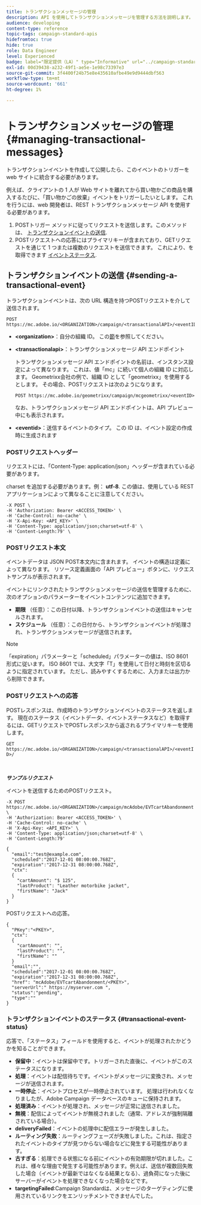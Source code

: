 ```yaml
---
title: トランザクションメッセージの管理
description: API を使用してトランザクションメッセージを管理する方法を説明します。
audience: developing
content-type: reference
topic-tags: campaign-standard-apis
hidefromtoc: true
hide: true
role: Data Engineer
level: Experienced
badge: label="限定提供（LA）" type="Informative" url="../campaign-standard-migration-home.md" tooltip="Campaign Standard移行済みユーザーに制限"
exl-id: 00d39438-a232-49f1-ae5e-1e98c73397e3
source-git-commit: 3f4400f24b75e8e435610afbe49e9d9444dbf563
workflow-type: tm+mt
source-wordcount: '661'
ht-degree: 1%

---
```


# トランザクションメッセージの管理 {#managing-transactional-messages}

トランザクションイベントを作成して公開したら、このイベントのトリガーを web サイトに統合する必要があります。

例えば、クライアントの 1 人が Web サイトを離れてから買い物かごの商品を購入するたびに、「買い物かごの放棄」イベントをトリガーしたいとします。 これを行うには、web 開発者は、REST トランザクションメッセージ API を使用する必要があります。

1. POSTトリガー メソッドに従ってリクエストを送信します。このメソッドは、 [トランザクションイベントの送信](#sending-a-transactional-event).
1. POSTリクエストへの応答にはプライマリキーが含まれており、GETリクエストを通じて 1 つまたは複数のリクエストを送信できます。 これにより、を取得できます [イベントステータス](#transactional-event-status).

## トランザクションイベントの送信 {#sending-a-transactional-event}

トランザクションイベントは、次の URL 構造を持つPOSTリクエストを介して送信されます。

```
POST https://mc.adobe.io/<ORGANIZATION>/campaign/<transactionalAPI>/<eventID>
```

* **&lt;organization>**：自分の組織 ID。 この[節](must-read.md)を参照してください。

* **&lt;transactionalapi>**：トランザクションメッセージ API エンドポイント

  トランザクションメッセージ API エンドポイントの名前は、インスタンス設定によって異なります。 これは、値「mc」に続いて個人の組織 ID に対応します。 Geometrixx会社の例で、組織 ID として「geometrixx」を使用するとします。 その場合、POSTリクエストは次のようになります。

  `POST https://mc.adobe.io/geometrixx/campaign/mcgeometrixx/<eventID>`

  なお、トランザクションメッセージ API エンドポイントは、API プレビュー中にも表示されます。

* **&lt;eventid>**：送信するイベントのタイプ。 この ID は、イベント設定の作成時に生成されます

### POSTリクエストヘッダー

リクエストには、「Content-Type: application/json」ヘッダーが含まれている必要があります。

charset を追加する必要があります。例： **utf-8**. この値は、使用している REST アプリケーションによって異なることに注意してください。

```
-X POST \
-H 'Authorization: Bearer <ACCESS_TOKEN>' \
-H 'Cache-Control: no-cache' \
-H 'X-Api-Key: <API_KEY>' \
-H 'Content-Type: application/json;charset=utf-8' \
-H 'Content-Length:79' \
```

### POSTリクエスト本文

イベントデータは JSON POST本文内に含まれます。 イベントの構造は定義によって異なります。 リソース定義画面の「API プレビュー」ボタンに、リクエストサンプルが表示されます。

イベントにリンクされたトランザクションメッセージの送信を管理するために、次のオプションのパラメーターをイベントコンテンツに追加できます。

* **期限** （任意）：この日付以降、トランザクションイベントの送信はキャンセルされます。
* **スケジュール** （任意）：この日付から、トランザクションイベントが処理され、トランザクションメッセージが送信されます。

>[!NOTE]
>
>「expiration」パラメーターと「scheduled」パラメーターの値は、ISO 8601 形式に従います。 ISO 8601 では、大文字「T」を使用して日付と時刻を区切るように指定されています。 ただし、読みやすくするために、入力または出力から削除できます。

### POSTリクエストへの応答

POSTレスポンスは、作成時のトランザクションイベントのステータスを返します。 現在のステータス（イベントデータ、イベントステータスなど）を取得するには、GETリクエストでPOSTレスポンスから返されるプライマリキーを使用します。

`GET https://mc.adobe.io/<ORGANIZATION>/campaign/<transactionalAPI>/<eventID>/`

<br/>

***サンプルリクエスト***

イベントを送信するためのPOSTリクエスト。

```
-X POST https://mc.adobe.io/<ORGANIZATION>/campaign/mcAdobe/EVTcartAbandonment \
-H 'Authorization: Bearer <ACCESS_TOKEN>' \
-H 'Cache-Control: no-cache' \
-H 'X-Api-Key: <API_KEY>' \
-H 'Content-Type: application/json;charset=utf-8' \
-H 'Content-Length:79'

{
  "email":"test@example.com",
  "scheduled":"2017-12-01 08:00:00.768Z",
  "expiration":"2017-12-31 08:00:00.768Z",
  "ctx":
  {
    "cartAmount": "$ 125",
    "lastProduct": "Leather motorbike jacket",
    "firstName": "Jack"
  }
}
```

POSTリクエストへの応答。

```
{
  "PKey":"<PKEY>",
  "ctx":
  {
    "cartAmount": "",
    "lastProduct": "",
    "firstName": ""
  }
  "email":"",
  "scheduled":"2017-12-01 08:00:00.768Z",
  "expiration":"2017-12-31 08:00:00.768Z",
  "href": "mcAdobe/EVTcartAbandonment/<PKEY>",
  "serverUrl":" https://myserver.com ",
  "status":"pending",
  "type":""
}
```

### トランザクションイベントのステータス {#transactional-event-status}

応答で、「ステータス」フィールドを使用すると、イベントが処理されたかどうかを知ることができます。

* **保留中**：イベントは保留中です。トリガーされた直後に、イベントがこのステータスになります。
* **処理**：イベントは配信待ちです。イベントがメッセージに変換され、メッセージが送信されます。
* **一時停止**：イベントプロセスが一時停止されています。 処理は行われなくなりましたが、Adobe Campaign データベースのキューに保持されます。
* **処理済み**：イベントが処理され、メッセージが正常に送信されました。
* **無視**：配信によってイベントが無視されました（通常、アドレスが強制隔離されている場合）。
* **deliveryFailed**：イベントの処理中に配信エラーが発生しました。
* **ルーティング失敗**：ルーティングフェーズが失敗しました。これは、指定されたイベントのタイプが見つからない場合などに発生する可能性があります。
* **古すぎる**：処理できる状態になる前にイベントの有効期限が切れました。これは、様々な理由で発生する可能性があります。例えば、送信が複数回失敗した場合（イベントが最新ではなくなる結果となる）、過負荷になった後にサーバーがイベントを処理できなくなった場合などです。
* **targetingFailed**:Campaign Standardは、メッセージのターゲティングに使用されているリンクをエンリッチメントできませんでした。
